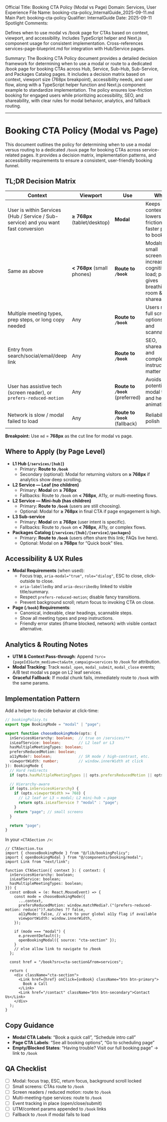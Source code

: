 Official Title: Booking CTA Policy (Modal vs Page)
Domain: Services, User Experience
File Name: booking-cta-policy_InternalGuide_2025-09-11.md
Main Part: booking-cta-policy
Qualifier: InternalGuide
Date: 2025-09-11
Spotlight Comments:

Defines when to use modal vs /book page for CTAs based on context, viewport, and accessibility.
Includes TypeScript helper and Next.js component usage for consistent implementation.
Cross-references services-page-blueprint.md for integration with Hub/Service pages.

Summary: The Booking CTA Policy document provides a detailed decision framework for determining when to use a modal or route to a dedicated /book page for booking CTAs across Hub, Service, Sub-Hub, Sub-Service, and Packages Catalog pages. It includes a decision matrix based on context, viewport size (768px breakpoint), accessibility needs, and user flow, along with a TypeScript helper function and Next.js component example to standardize implementation. The policy ensures low-friction booking for engaged users while prioritizing accessibility, SEO, and shareability, with clear rules for modal behavior, analytics, and fallback routing.

---

# Booking CTA Policy (Modal vs Page)

This document outlines the policy for determining when to use a modal versus routing to a dedicated `/book` page for booking CTAs across service-related pages. It provides a decision matrix, implementation patterns, and accessibility requirements to ensure a consistent, user-friendly booking funnel.

## TL;DR Decision Matrix

| Context                                                                                    | Viewport                     | Use                              | Why                                                                                       |
|--------------------------------------------------------------------------------------------|------------------------------|----------------------------------|-------------------------------------------------------------------------------------------|
| User is within Services (Hub / Service / Sub-service) and you want fast conversion          | **≥ 768px** (tablet/desktop) | **Modal**                        | Keeps context, lowers friction, faster path to book                                       |
| Same as above                                                                              | **< 768px** (small phones)   | **Route to `/book`**             | Modals on small screens increase cognitive load; page gives breathing room & shareability |
| Multiple meeting types, prep steps, or long copy needed                                    | Any                          | **Route to `/book`**             | Users need full screen, options, and scannability                                         |
| Entry from search/social/email/deep link                                                   | Any                          | **Route to `/book`**             | SEO, shareability, and complete instructions matter                                       |
| User has assistive tech (screen reader), or `prefers-reduced-motion`                       | Any                          | **Route to `/book`** (preferred) | Avoids potential modal traps and heavy animations                                         |
| Network is slow / modal failed to load                                                     | Any                          | **Route to `/book`** (fallback)  | Reliability > polish                                                                      |

**Breakpoint:** Use `md` = **768px** as the cut line for modal vs page.

## Where to Apply (by Page Level)

- **L1 Hub (`/services/[hub]`)**  
  - Primary: **Route to `/book`**  
  - Secondary (optional): Modal for returning visitors on **≥ 768px** if analytics show deep scrolling.  
- **L2 Service — Leaf (no children)**  
  - Primary: **Modal** on **≥ 768px**  
  - Fallbacks: Route to `/book` on **< 768px**, A11y, or multi-meeting flows.  
- **L2 Service — Mini-hub (has children)**  
  - Primary: **Route to `/book`** (users are still choosing).  
  - Optional: Modal for **≥ 768px** in final CTA if page engagement is high.  
- **L3 Sub-service**  
  - Primary: **Modal** on **≥ 768px** (user intent is specific).  
  - Fallbacks: Route to `/book` on **< 768px**, A11y, or complex flows.  
- **Packages Catalog (`/services/[hub]/[service]/packages`)**  
  - Primary: **Route to `/book`** (users often share this link; FAQs live here).  
  - Optional: Modal on **≥ 768px** for “Quick book” tiles.

## Accessibility & UX Rules

- **Modal Requirements** (when used):  
  - Focus trap, `aria-modal="true"`, `role="dialog"`, ESC to close, click-outside to close.  
  - `aria-labelledby` and `aria-describedby` linked to visible title/summary.  
  - Respect `prefers-reduced-motion`; disable fancy transitions.  
  - Prevent background scroll; return focus to invoking CTA on close.  
- **Page (`/book`) Requirements**:  
  - Canonical, indexable, clear headings, scannable steps.  
  - Show all meeting types and prep instructions.  
  - Friendly error states (iframe blocked, network) with visible contact alternative.

## Analytics & Routing Notes

- **UTM & Context Pass-through**: Append `?src={pageId}&utm_medium=cta&utm_campaign=services` to `/book` for attribution.  
- **Modal Tracking**: Track `modal_open`, `modal_submit`, `modal_close` events; A/B test modal vs page on L2 leaf services.  
- **Graceful Fallback**: If modal chunk fails, immediately route to `/book` with the same params.

## Implementation Pattern

Add a helper to decide behavior at click-time:

```ts
// bookingPolicy.ts
export type BookingMode = "modal" | "page";

export function chooseBookingMode(opts: {
  inServicesHierarchy: boolean;  // true on /services/**
  isLeafService: boolean;        // L2 leaf or L3
  hasMultipleMeetingTypes: boolean;
  prefersReducedMotion: boolean;
  a11yMode?: boolean;            // SR mode / high-contrast, etc.
  viewportWidth: number;         // window.innerWidth at click
}): BookingMode {
  // Hard redirects
  if (opts.hasMultipleMeetingTypes || opts.prefersReducedMotion || opts.a11yMode) return "page";

  // Hierarchy-aware
  if (opts.inServicesHierarchy) {
    if (opts.viewportWidth >= 768) {
      // L2 leaf or L3 → modal; L2 mini-hub → page
      return opts.isLeafService ? "modal" : "page";
    }
    return "page"; // small screens
  }

  return "page";
}
```

In your `<CTASection />`:

```tsx
// CTASection.tsx
import { chooseBookingMode } from "@/lib/bookingPolicy";
import { openBookingModal } from "@/components/booking/modal";
import Link from "next/link";

function CTASection({ context }: { context: {
  inServicesHierarchy: boolean;
  isLeafService: boolean;
  hasMultipleMeetingTypes: boolean;
}}) {
  const onBook = (e: React.MouseEvent) => {
    const mode = chooseBookingMode({
      ...context,
      prefersReducedMotion: window.matchMedia?.("(prefers-reduced-motion: reduce)")?.matches ?? false,
      a11yMode: false, // wire to your global a11y flag if available
      viewportWidth: window.innerWidth,
    });

    if (mode === "modal") {
      e.preventDefault();
      openBookingModal({ source: "cta-section" });
    }
    // else allow link to navigate to /book
  };

  const href = "/book?src=cta-section&from=services";

  return (
    <div className="cta-section">
      <Link href={href} onClick={onBook} className="btn btn-primary">
        Book a Call
      </Link>
      <Link href="/contact" className="btn btn-secondary">Contact Us</Link>
    </div>
  );
}
```

## Copy Guidance

- **Modal CTA Labels**: “Book a quick call”, “Schedule intro call”  
- **Page CTA Labels**: “See all booking options”, “Go to scheduling page”  
- **Empty/Blocked States**: “Having trouble? Visit our full booking page” → link to `/book`

## QA Checklist

- [ ] Modal: focus trap, ESC, return focus, background scroll locked  
- [ ] Small screens: CTAs route to `/book`  
- [ ] Screen readers / reduced motion: route to `/book`  
- [ ] Multi-meeting-type services: route to `/book`  
- [ ] Event tracking in place (open/close/submit)  
- [ ] UTM/context params appended to `/book` links  
- [ ] Fallback to `/book` if modal fails to load